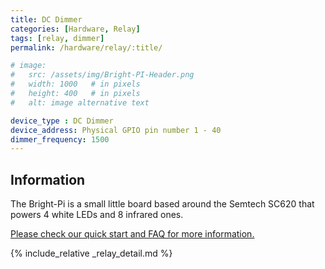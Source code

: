 ```yaml
---
title: DC Dimmer
categories: [Hardware, Relay]
tags: [relay, dimmer]
permalink: /hardware/relay/:title/

# image:
#   src: /assets/img/Bright-PI-Header.png
#   width: 1000   # in pixels
#   height: 400   # in pixels
#   alt: image alternative text

device_type : DC Dimmer
device_address: Physical GPIO pin number 1 - 40
dimmer_frequency: 1500
---
```


## Information
The Bright-Pi is a small little board based around the Semtech SC620 that powers 4 white LEDs and 8 infrared ones.

[Please check our quick start and FAQ for more information.](https://github.com/PiSupply/Bright-Pi)

{% include_relative _relay_detail.md %}
